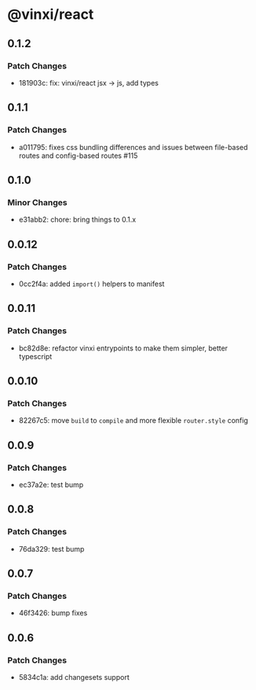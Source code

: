 # @vinxi/react

## 0.1.2

### Patch Changes

- 181903c: fix: vinxi/react jsx -> js, add types

## 0.1.1

### Patch Changes

- a011795: fixes css bundling differences and issues between file-based routes and config-based routes #115

## 0.1.0

### Minor Changes

- e31abb2: chore: bring things to 0.1.x

## 0.0.12

### Patch Changes

- 0cc2f4a: added `import()` helpers to manifest

## 0.0.11

### Patch Changes

- bc82d8e: refactor vinxi entrypoints to make them simpler, better typescript

## 0.0.10

### Patch Changes

- 82267c5: move `build` to `compile` and more flexible `router.style` config

## 0.0.9

### Patch Changes

- ec37a2e: test bump

## 0.0.8

### Patch Changes

- 76da329: test bump

## 0.0.7

### Patch Changes

- 46f3426: bump fixes

## 0.0.6

### Patch Changes

- 5834c1a: add changesets support

